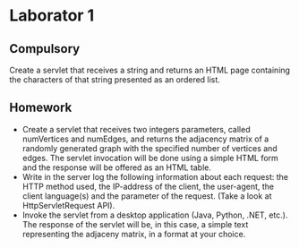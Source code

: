 # Laborator 1

## Compulsory 

Create a servlet that receives a string and returns an HTML page containing the characters of that string presented as an ordered list.

## Homework

- Create a servlet that receives two integers parameters, called numVertices and numEdges, and returns the adjacency matrix of a randomly generated graph with the specified number of vertices and edges. The servlet invocation will be done using a simple HTML form and the response will be offered as an HTML table.
- Write in the server log the following information about each request: the HTTP method used, the IP-address of the client, the user-agent, the client language(s) and the parameter of the request. (Take a look at HttpServletRequest API).
- Invoke the servlet from a desktop application (Java, Python, .NET, etc.). The response of the servlet will be, in this case, a simple text representing the adjaceny matrix, in a format at your choice.